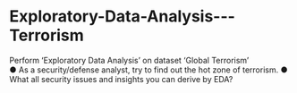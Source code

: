 # Exploratory-Data-Analysis---Terrorism
Perform ‘Exploratory Data Analysis’ on dataset ‘Global Terrorism’  
● As a security/defense analyst, try to find out the hot zone of terrorism. 
● What all security issues and insights you can derive by EDA? 
